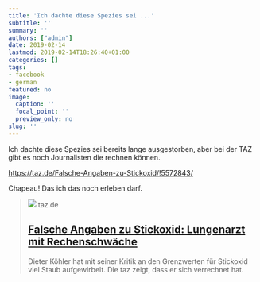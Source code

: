```yaml
---
title: 'Ich dachte diese Spezies sei ...'
subtitle: ''
summary: ''
authors: ["admin"]
date: 2019-02-14
lastmod: 2019-02-14T18:26:40+01:00
categories: []
tags:
- facebook
- german
featured: no
image:
  caption: ''
  focal_point: ''
  preview_only: no
slug: ''
---
```

Ich dachte diese Spezies sei bereits lange ausgestorben, aber bei der TAZ gibt es noch Journalisten die rechnen können. 

https://taz.de/Falsche-Angaben-zu-Stickoxid/!5572843/

Chapeau! Das ich das noch erleben darf.
> [![](https://taz.de/picture/3245621/948/lunge.jpeg)](https://taz.de/Falsche-Angaben-zu-Stickoxid/!5572843/)
> taz.de
> ## [Falsche Angaben zu Stickoxid: Lungenarzt mit Rechenschwäche](https://taz.de/Falsche-Angaben-zu-Stickoxid/!5572843/)
>
>Dieter Köhler hat mit seiner Kritik an den Grenzwerten für Stickoxid viel Staub aufgewirbelt. Die taz zeigt, dass er sich verrechnet hat.


